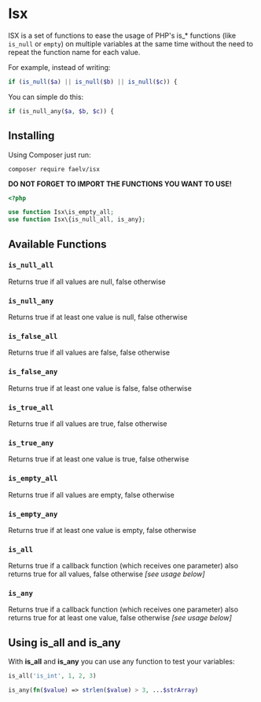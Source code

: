 # Isx

ISX is a set of functions to ease the usage of PHP's is_* functions (like `is_null` or `empty`) on multiple variables at the same time without the need to repeat the function name for each value.

For example, instead of writing:

```PHP
if (is_null($a) || is_null($b) || is_null($c)) {
```

You can simple do this:
```PHP
if (is_null_any($a, $b, $c)) {
```

## Installing

Using Composer just run:

`composer require faelv/isx`

**DO NOT FORGET TO IMPORT THE FUNCTIONS YOU WANT TO USE!**
```PHP
<?php

use function Isx\is_empty_all;
use function Isx\{is_null_all, is_any};
```

## Available Functions

### `is_null_all`

Returns true if all values are null, false otherwise

### `is_null_any`

Returns true if at least one value is null, false otherwise

### `is_false_all`

Returns true if all values are false, false otherwise

### `is_false_any`

Returns true if at least one value is false, false otherwise

### `is_true_all`

Returns true if all values are true, false otherwise

### `is_true_any`

Returns true if at least one value is true, false otherwise

### `is_empty_all`

Returns true if all values are empty, false otherwise

### `is_empty_any`

Returns true if at least one value is empty, false otherwise

### `is_all`

Returns true if a callback function (which receives one parameter) also returns true for all values, false otherwise _[see usage below]_

### `is_any`

Returns true if a callback function (which receives one parameter) also returns true for at least one value, false otherwise _[see usage below]_

## Using **is_all** and **is_any**

With **is_all** and **is_any** you can use any function to test your variables:

```PHP
is_all('is_int', 1, 2, 3)
```

```PHP
is_any(fn($value) => strlen($value) > 3, ...$strArray)
```
